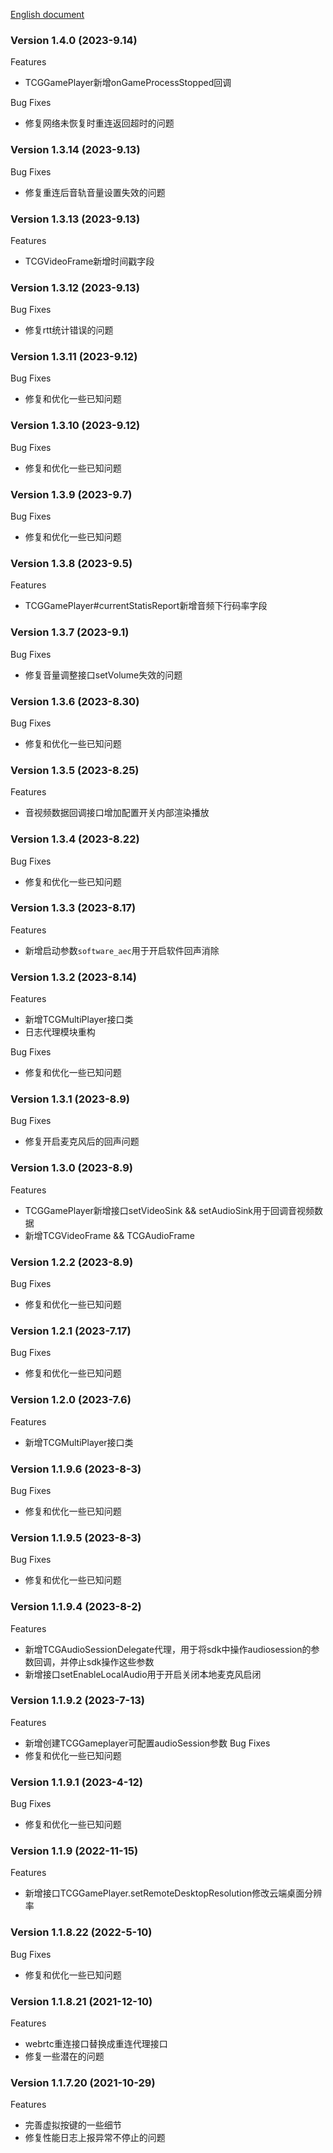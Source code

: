 [English document](Release_Notes_EN-US.md)

### Version 1.4.0 (2023-9.14)
Features  
- TCGGamePlayer新增onGameProcessStopped回调  

Bug Fixes
- 修复网络未恢复时重连返回超时的问题

### Version 1.3.14 (2023-9.13)
Bug Fixes
- 修复重连后音轨音量设置失效的问题

### Version 1.3.13 (2023-9.13)
Features 
- TCGVideoFrame新增时间戳字段

### Version 1.3.12 (2023-9.13)
Bug Fixes
- 修复rtt统计错误的问题

### Version 1.3.11 (2023-9.12)
Bug Fixes
- 修复和优化一些已知问题
### Version 1.3.10 (2023-9.12)
Bug Fixes
- 修复和优化一些已知问题
### Version 1.3.9 (2023-9.7)
Bug Fixes
- 修复和优化一些已知问题

### Version 1.3.8 (2023-9.5)
Features
- TCGGamePlayer#currentStatisReport新增音频下行码率字段
### Version 1.3.7 (2023-9.1)
Bug Fixes
- 修复音量调整接口setVolume失效的问题

### Version 1.3.6 (2023-8.30)
Bug Fixes
- 修复和优化一些已知问题
### Version 1.3.5 (2023-8.25)
Features
- 音视频数据回调接口增加配置开关内部渲染播放
### Version 1.3.4 (2023-8.22)
Bug Fixes
- 修复和优化一些已知问题
### Version 1.3.3 (2023-8.17)
Features
- 新增启动参数`software_aec`用于开启软件回声消除
### Version 1.3.2 (2023-8.14)
Features
- 新增TCGMultiPlayer接口类
- 日志代理模块重构

Bug Fixes
- 修复和优化一些已知问题
### Version 1.3.1 (2023-8.9)
Bug Fixes
- 修复开启麦克风后的回声问题

### Version 1.3.0 (2023-8.9)
Features
- TCGGamePlayer新增接口setVideoSink && setAudioSink用于回调音视频数据
- 新增TCGVideoFrame && TCGAudioFrame

### Version 1.2.2 (2023-8.9)
Bug Fixes
- 修复和优化一些已知问题
### Version 1.2.1 (2023-7.17)
Bug Fixes
- 修复和优化一些已知问题
### Version 1.2.0 (2023-7.6)
Features
- 新增TCGMultiPlayer接口类

### Version 1.1.9.6 (2023-8-3)
Bug Fixes
- 修复和优化一些已知问题

### Version 1.1.9.5 (2023-8-3)
Bug Fixes
- 修复和优化一些已知问题
### Version 1.1.9.4 (2023-8-2)
Features
- 新增TCGAudioSessionDelegate代理，用于将sdk中操作audiosession的参数回调，并停止sdk操作这些参数
- 新增接口setEnableLocalAudio用于开启关闭本地麦克风启闭
### Version 1.1.9.2 (2023-7-13)
Features
- 新增创建TCGGameplayer可配置audioSession参数
Bug Fixes
- 修复和优化一些已知问题
### Version 1.1.9.1 (2023-4-12)
Bug Fixes
- 修复和优化一些已知问题

### Version 1.1.9 (2022-11-15)
Features
- 新增接口TCGGamePlayer.setRemoteDesktopResolution修改云端桌面分辨率

### Version 1.1.8.22 (2022-5-10)
Bug Fixes
- 修复和优化一些已知问题

### Version 1.1.8.21 (2021-12-10)
Features
- webrtc重连接口替换成重连代理接口
- 修复一些潜在的问题

### Version 1.1.7.20 (2021-10-29)
Features
- 完善虚拟按键的一些细节
- 修复性能日志上报异常不停止的问题

